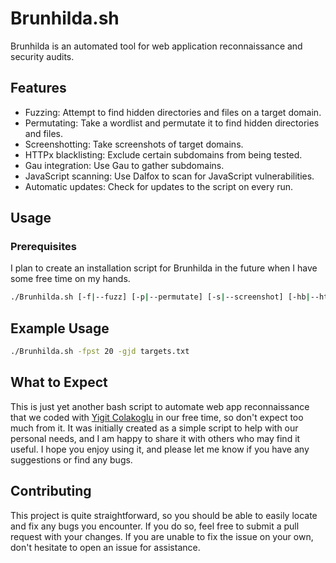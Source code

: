 # Brunhilda.sh
Brunhilda is an automated tool for web application reconnaissance and security audits.

## Features

- Fuzzing: Attempt to find hidden directories and files on a target domain.
- Permutating: Take a wordlist and permutate it to find hidden directories and files.
- Screenshotting: Take screenshots of target domains.
- HTTPx blacklisting: Exclude certain subdomains from being tested.
- Gau integration: Use Gau to gather subdomains.
- JavaScript scanning: Use Dalfox to scan for JavaScript vulnerabilities.
- Automatic updates: Check for updates to the script on every run.

## Usage

### Prerequisites

I plan to create an installation script for Brunhilda in the future when I have some free time on my hands.

```bash
./Brunhilda.sh [-f|--fuzz] [-p|--permutate] [-s|--screenshot] [-hb|--httpx-blacklist <file>] [-g|--gau] [-j|--javascript] [-d|--dalfox] [-o|--override] [-t|--threads <number>] [-v|--verbose] [-h|--help] <domain list file>
```

## Example Usage

```bash
./Brunhilda.sh -fpst 20 -gjd targets.txt
```

## What to Expect

This is just yet another bash script to automate web app reconnaissance that we coded with [Yigit Colakoglu](https://github.com/theFr1nge) in our free time, so don't expect too much from it. It was initially created as a simple script to help with our personal needs, and I am happy to share it with others who may find it useful. I hope you enjoy using it, and please let me know if you have any suggestions or find any bugs.

## Contributing

This project is quite straightforward, so you should be able to easily locate and fix any bugs you encounter. If you do so, feel free to submit a pull request with your changes. If you are unable to fix the issue on your own, don't hesitate to open an issue for assistance.
